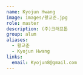 ```yaml
---
name: Kyojun Hwang
image: images/황교준.jpg
role: master
description: (주)크래프톤
group: alum
aliases:
  - 황교준
  - Kyojun Hwang
links:
  email: Kyojun8@gmail.com
---
```

